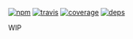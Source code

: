 [![npm](https://img.shields.io/npm/v/@yummies/layers-loader.svg?style=flat-square)](https://www.npmjs.com/package/@yummies/layers-loader)
[![travis](http://img.shields.io/travis/yummies/layers-loader.svg?style=flat-square)](https://travis-ci.org/yummies/layers-loader)
[![coverage](http://img.shields.io/coveralls/yummies/layers-loader/master.svg?style=flat-square)](https://coveralls.io/r/yummies/layers-loader)
[![deps](https://img.shields.io/gemnasium/yummies/layers-loader.svg?style=flat-square)](https://gemnasium.com/yummies/layers-loader)

WIP

